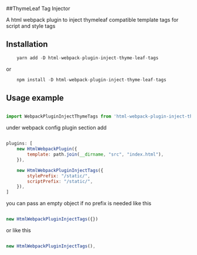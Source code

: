 ##ThymeLeaf Tag Injector

A html webpack plugin to inject thymeleaf compatible template tags for script and style tags


## Installation

```js
	yarn add -D html-webpack-plugin-inject-thyme-leaf-tags
```
or

```js
	npm install -D html-webpack-plugin-inject-thyme-leaf-tags
```

## Usage example

```js

import WebpackPluginInjectThymeTags from 'html-webpack-plugin-inject-thyme-leaf-tags';

```

under webpack config plugin section add

```js

plugins: [
	new HtmlWebpackPlugin({
		template: path.join(__dirname, "src", "index.html"),
	}),

	new HtmlWebpackPluginInjectTags({
		stylePrefix: "/static/",
		scriptPrefix: "/static/",
	}),
]

```

you can pass an empty object if no prefix is needed like this


```ts

new HtmlWebpackPluginInjectTags({})

```

or like this

```ts 

new HtmlWebpackPluginInjectTags(),

```
